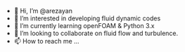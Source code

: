 - 👋 Hi, I’m @arezayan
- 👀 I’m interested in developing fluid dynamic codes
- 🌱 I’m currently learning openFOAM & Python 3.x
- 💞️ I’m looking to collaborate on fluid flow and turbulence.
- 📫 How to reach me ...

<!---
arezayan/arezayan is a ✨ special ✨ repository because its `README.md` (this file) appears on your GitHub profile.
You can click the Preview link to take a look at your changes.
--->
